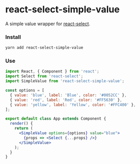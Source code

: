 # react-select-simple-value

A simple value wrapper for [react-select](https://github.com/JedWatson/react-select).

### Install

```bash
yarn add react-select-simple-value
```

### Use

```jsx
import React, { Component } from 'react';
import Select from 'react-select';
import SimpleValue from 'react-select-simple-value';

const options = [
  { value: 'blue', label: 'Blue', color: '#0052CC' },
  { value: 'red', label: 'Red', color: '#FF5630' },
  { value: 'yellow', label: 'Yellow', color: '#FFC400' },
];

export default class App extends Component {
  render() {
    return (
      <SimpleValue options={options} value="blue">
        {props => <Select {...props} />}
      </SimpleValue>
    );
  }
}
```
